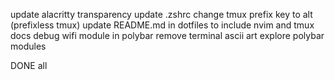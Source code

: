 update alacritty transparency
update .zshrc
change tmux prefix key to alt (prefixless tmux)
update README.md in dotfiles to include nvim and tmux docs
debug wifi module in polybar
remove terminal ascii art
explore polybar modules

DONE all
